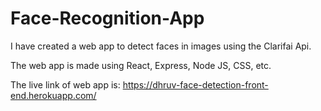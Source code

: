 # Face-Recognition-App

I have created a web app to detect faces in images using the Clarifai Api.

The web app is made using React, Express, Node JS, CSS, etc.

The live link of web app is: https://dhruv-face-detection-front-end.herokuapp.com/
